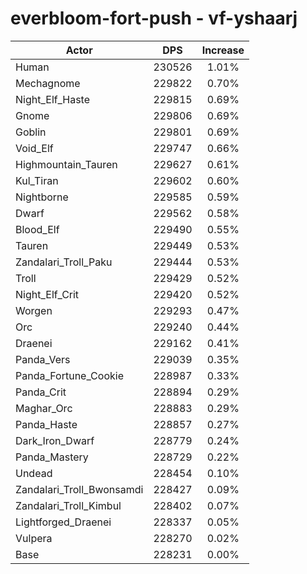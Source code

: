 # everbloom-fort-push - vf-yshaarj
| Actor | DPS | Increase |
|---|:---:|:---:|
|Human|230526|1.01%|
|Mechagnome|229822|0.70%|
|Night_Elf_Haste|229815|0.69%|
|Gnome|229806|0.69%|
|Goblin|229801|0.69%|
|Void_Elf|229747|0.66%|
|Highmountain_Tauren|229627|0.61%|
|Kul_Tiran|229602|0.60%|
|Nightborne|229585|0.59%|
|Dwarf|229562|0.58%|
|Blood_Elf|229490|0.55%|
|Tauren|229449|0.53%|
|Zandalari_Troll_Paku|229444|0.53%|
|Troll|229429|0.52%|
|Night_Elf_Crit|229420|0.52%|
|Worgen|229293|0.47%|
|Orc|229240|0.44%|
|Draenei|229162|0.41%|
|Panda_Vers|229039|0.35%|
|Panda_Fortune_Cookie|228987|0.33%|
|Panda_Crit|228894|0.29%|
|Maghar_Orc|228883|0.29%|
|Panda_Haste|228857|0.27%|
|Dark_Iron_Dwarf|228779|0.24%|
|Panda_Mastery|228729|0.22%|
|Undead|228454|0.10%|
|Zandalari_Troll_Bwonsamdi|228427|0.09%|
|Zandalari_Troll_Kimbul|228402|0.07%|
|Lightforged_Draenei|228337|0.05%|
|Vulpera|228270|0.02%|
|Base|228231|0.00%|
